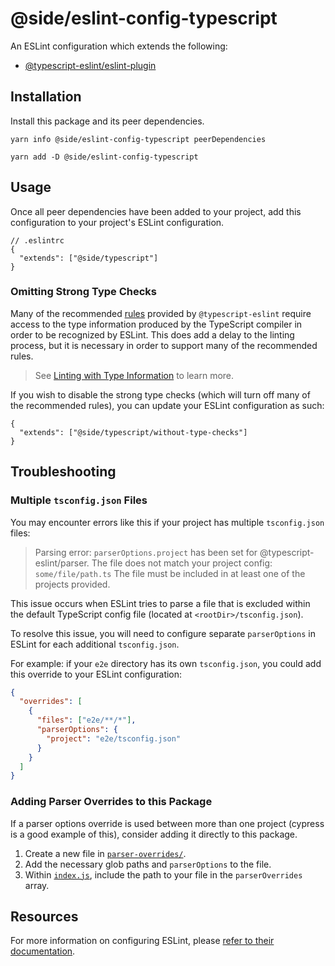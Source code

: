 # @side/eslint-config-typescript

An ESLint configuration which extends the following:

- [@typescript-eslint/eslint-plugin](https://typescript-eslint.io/)

## Installation

Install this package and its peer dependencies.

`yarn info @side/eslint-config-typescript peerDependencies`

`yarn add -D @side/eslint-config-typescript`

## Usage

Once all peer dependencies have been added to your project, add this configuration to your project's ESLint configuration.

```jsonc
// .eslintrc
{
  "extends": ["@side/typescript"]
}
```

### Omitting Strong Type Checks

Many of the recommended [rules](https://typescript-eslint.io/rules/) provided by `@typescript-eslint` require access to the type information produced by the TypeScript compiler in order to be recognized by ESLint. This does add a delay to the linting process, but it is necessary in order to support many of the recommended rules.

> See [Linting with Type Information](https://typescript-eslint.io/docs/linting/type-linting) to learn more.

If you wish to disable the strong type checks (which will turn off many of the recommended rules), you can update your ESLint configuration as such:

```jsonc
{
  "extends": ["@side/typescript/without-type-checks"]
}
```

## Troubleshooting

### Multiple `tsconfig.json` Files

You may encounter errors like this if your project has multiple `tsconfig.json` files:

> Parsing error: `parserOptions.project` has been set for @typescript-eslint/parser.
> The file does not match your project config: `some/file/path.ts`
> The file must be included in at least one of the projects provided.

This issue occurs when ESLint tries to parse a file that is excluded within the default TypeScript config file (located at `<rootDir>/tsconfig.json`).

To resolve this issue, you will need to configure separate `parserOptions` in ESLint for each additional `tsconfig.json`.

For example: if your `e2e` directory has its own `tsconfig.json`, you could add this override to your ESLint configuration:

```json
{
  "overrides": [
    {
      "files": ["e2e/**/*"],
      "parserOptions": {
        "project": "e2e/tsconfig.json"
      }
    }
  ]
}
```

### Adding Parser Overrides to this Package

If a parser options override is used between more than one project (cypress is a good example of this), consider adding it directly to this package.

1. Create a new file in [`parser-overrides/`](./parser-overrides/).
2. Add the necessary glob paths and `parserOptions` to the file.
3. Within [`index.js`](./index.js), include the path to your file in the `parserOverrides` array.

## Resources

For more information on configuring ESLint, please [refer to their documentation](https://eslint.org/docs/user-guide/configuring).
